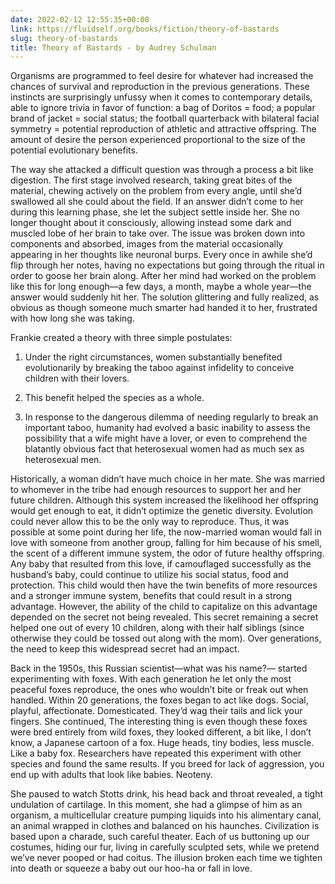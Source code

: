 ```yaml
---
date: 2022-02-12 12:55:35+00:00
link: https://fluidself.org/books/fiction/theory-of-bastards
slug: theory-of-bastards
title: Theory of Bastards - by Audrey Schulman
---
```


Organisms are programmed to feel desire for whatever had increased the chances of survival and reproduction in the previous generations. These instincts are surprisingly unfussy when it comes to contemporary details, able to ignore trivia in favor of function: a bag of Doritos = food; a popular brand of jacket = social status; the football quarterback with bilateral facial symmetry = potential reproduction of athletic and attractive offspring. The amount of desire the person experienced proportional to the size of the potential evolutionary benefits.

The way she attacked a difficult question was through a process a bit like digestion. The first stage involved research, taking great bites of the material, chewing actively on the problem from every angle, until she’d swallowed all she could about the field. If an answer didn’t come to her during this learning phase, she let the subject settle inside her. She no longer thought about it consciously, allowing instead some dark and muscled lobe of her brain to take over. The issue was broken down into components and absorbed, images from the material occasionally appearing in her thoughts like neuronal burps. Every once in awhile she’d flip through her notes, having no expectations but going through the ritual in order to goose her brain along. After her mind had worked on the problem like this for long enough—a few days, a month, maybe a whole year—the answer would suddenly hit her. The solution glittering and fully realized, as obvious as though someone much smarter had handed it to her, frustrated with how long she was taking.

Frankie created a theory with three simple postulates:

1. Under the right circumstances, women substantially benefited evolutionarily by breaking the taboo against infidelity to conceive children with their lovers.

2. This benefit helped the species as a whole.

3. In response to the dangerous dilemma of needing regularly to break an important taboo, humanity had evolved a basic inability to assess the possibility that a wife might have a lover, or even to comprehend the blatantly obvious fact that heterosexual women had as much sex as heterosexual men.

Historically, a woman didn’t have much choice in her mate. She was married to whomever in the tribe had enough resources to support her and her future children. Although this system increased the likelihood her offspring would get enough to eat, it didn’t optimize the genetic diversity. Evolution could never allow this to be the only way to reproduce. Thus, it was possible at some point during her life, the now-married woman would fall in love with someone from another group, falling for him because of his smell, the scent of a different immune system, the odor of future healthy offspring. Any baby that resulted from this love, if camouflaged successfully as the husband’s baby, could continue to utilize his social status, food and protection. This child would then have the twin benefits of more resources and a stronger immune system, benefits that could result in a strong advantage. However, the ability of the child to capitalize on this advantage depended on the secret not being revealed. This secret remaining a secret helped one out of every 10 children, along with their half siblings (since otherwise they could be tossed out along with the mom). Over generations, the need to keep this widespread secret had an impact.

Back in the 1950s, this Russian scientist—what was his name?— started experimenting with foxes. With each generation he let only the most peaceful foxes reproduce, the ones who wouldn’t bite or freak out when handled. Within 20 generations, the foxes began to act like dogs. Social, playful, affectionate. Domesticated. They’d wag their tails and lick your fingers. She continued, The interesting thing is even though these foxes were bred entirely from wild foxes, they looked different, a bit like, I don’t know, a Japanese cartoon of a fox. Huge heads, tiny bodies, less muscle. Like a baby fox. Researchers have repeated this experiment with other species and found the same results. If you breed for lack of aggression, you end up with adults that look like babies. Neoteny.

She paused to watch Stotts drink, his head back and throat revealed, a tight undulation of cartilage. In this moment, she had a glimpse of him as an organism, a multicellular creature pumping liquids into his alimentary canal, an animal wrapped in clothes and balanced on his haunches. Civilization is based upon a charade, such careful theater. Each of us buttoning up our costumes, hiding our fur, living in carefully sculpted sets, while we pretend we’ve never pooped or had coitus. The illusion broken each time we tighten into death or squeeze a baby out our hoo-ha or fall in love.

